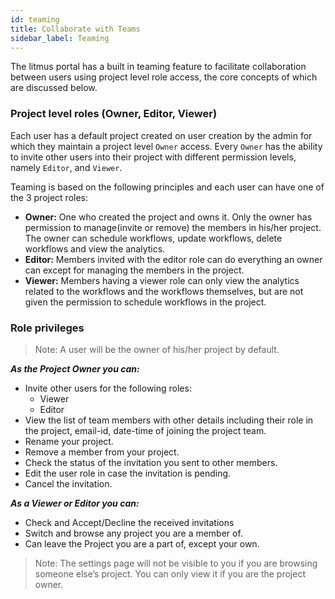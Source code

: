```yaml
---
id: teaming
title: Collaborate with Teams
sidebar_label: Teaming
---
```


The litmus portal has a built in teaming feature to facilitate collaboration between users using project level role access, the core concepts of which are discussed below.

### Project level roles (Owner, Editor, Viewer)
Each user has a default project created on user creation by the admin for which they maintain a project level `Owner` access. Every `Owner` has the ability to invite other users into their project with different permission levels, namely `Editor`,  and `Viewer`.

Teaming is based on the following principles and each user can have one of the 3 project roles:

- **Owner:** One who created the project and owns it. Only the owner has permission to manage(invite or remove) the members in his/her project. The owner can schedule workflows, update workflows, delete workflows and view the analytics.
- **Editor:** Members invited with the editor role can do everything an owner can except for managing the members in the project.
- **Viewer:** Members having a viewer role can only view the analytics related to the workflows and the workflows themselves, but are not given the permission to schedule workflows in the project.

### Role privileges

> Note: A user will be the owner of his/her project by default. 

***As the Project Owner you can:***
- Invite other users for the following roles:
    - Viewer
    - Editor
- View the list of team members with other details including their role in the project, email-id, date-time of joining the project team.
- Rename your project.
- Remove a member from your project.
- Check the status of the invitation you sent to other members.
- Edit the user role in case the invitation is pending.
- Cancel the invitation.

***As a Viewer or Editor you can:***

- Check and Accept/Decline the received invitations
- Switch and browse any project you are a member of.
- Can leave the Project you are a part of, except your own.

>Note: The settings page will not be visible to you if you are browsing someone else’s project. You can only view it if you are the project owner.
